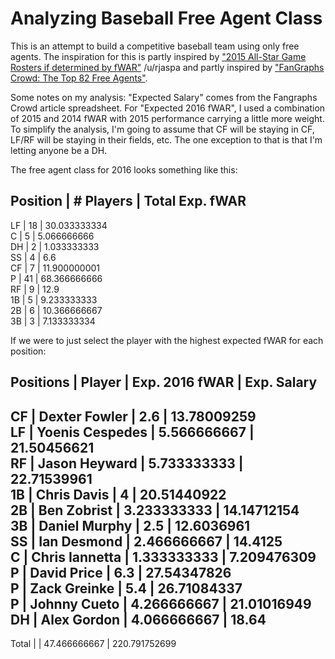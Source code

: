 # Analyzing Baseball Free Agent Class

This is an attempt to build a competitive baseball team using only free agents. The inspiration for this is partly inspired by ["2015 All-Star Game Rosters if determined by fWAR"](https://www.reddit.com/r/baseball/comments/34xw91/2015_allstar_game_rosters_if_determined_by_fwar/) /u/rjaspa and partly inspired by ["FanGraphs Crowd: The Top 82 Free Agents"](http://www.fangraphs.com/blogs/fangraphs-crowd-the-top-82-free-agents/).

Some notes on my analysis: "Expected Salary" comes from the Fangraphs Crowd article spreadsheet. For "Expected 2016 fWAR", I used a combination of 2015 and 2014 fWAR with 2015 performance carrying a little more weight. To simplify the analysis, I'm going to assume that CF will be staying in CF, LF/RF will be staying in their fields, etc. The one exception to that is that I'm letting anyone be a DH.

The free agent class for 2016 looks something like this:

 Position                 | # Players                | Total Exp. fWAR          
--------------------------------------------------------------------------------
 LF                       | 18                       | 30.033333334             
 C                        | 5                        | 5.066666666              
 DH                       | 2                        | 1.033333333              
 SS                       | 4                        | 6.6                      
 CF                       | 7                        | 11.900000001             
 P                        | 41                       | 68.366666666             
 RF                       | 9                        | 12.9                     
 1B                       | 5                        | 9.233333333              
 2B                       | 6                        | 10.366666667             
 3B                       | 3                        | 7.133333334              

If we were to just select the player with the highest expected fWAR for each position:

 Positions          | Player             | Exp. 2016 fWAR     | Exp. Salary        
--------------------------------------------------------------------------------
 CF                 | Dexter Fowler      | 2.6                | 13.78009259        
 LF                 | Yoenis Cespedes    | 5.566666667        | 21.50456621        
 RF                 | Jason Heyward      | 5.733333333        | 22.71539961        
 1B                 | Chris Davis        | 4                  | 20.51440922        
 2B                 | Ben Zobrist        | 3.233333333        | 14.14712154        
 3B                 | Daniel Murphy      | 2.5                | 12.6036961         
 SS                 | Ian Desmond        | 2.466666667        | 14.4125            
 C                  | Chris Iannetta     | 1.333333333        | 7.209476309        
 P                  | David Price        | 6.3                | 27.54347826        
 P                  | Zack Greinke       | 5.4                | 26.71084337        
 P                  | Johnny Cueto       | 4.266666667        | 21.01016949        
 DH                 | Alex Gordon        | 4.066666667        | 18.64              
--------------------------------------------------------------------------------
 Total              |                    | 47.466666667       | 220.791752699    